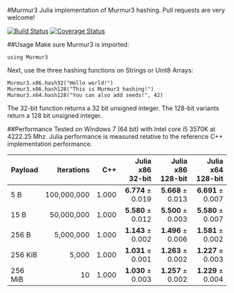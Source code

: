 #Murmur3
Julia implementation of Murmur3 hashing. Pull requests are very welcome!

[![Build Status](https://travis-ci.org/rjagerman/Murmur3.jl.svg?branch=master)](https://travis-ci.org/rjagerman/Murmur3.jl) [![Coverage Status](https://coveralls.io/repos/rjagerman/Murmur3.jl/badge.png?branch=master)](https://coveralls.io/r/rjagerman/Murmur3.jl?branch=master)

##Usage
Make sure Murmur3 is imported:

    using Murmur3

Next, use the three hashing functions on Strings or Uint8 Arrays:

    Murmur3.x86.hash32("Hello world!")
    Murmur3.x86.hash128("This is Murmur3 hashing!")
    Murmur3.x64.hash128("You can also add seeds!", 42)
    
The 32-bit function returns a 32 bit unsigned integer. The 128-bit variants return a 128 bit unsigned integer.

##Performance
Tested on Windows 7 (64 bit) with Intel core i5 3570K at 4222.25 Mhz. Julia performance is measured relative to the reference C++ implementation performance.

| Payload | Iterations  | C++   | Julia x86 32-bit  | Julia x86 128-bit | Julia x64 128-bit |
| ------- | -----------:| -----:| -----------------:| -----------------:| -----------------:|
| 5   B   | 100,000,000 | 1.000 | **6.774** ± 0.019 | **5.668** ± 0.013 | **6.691** ± 0.007 |
| 15  B   | 50,000,000  | 1.000 | **5.580** ± 0.012 | **5.500** ± 0.003 | **5.580** ± 0.007 |
| 256 B   | 5,000,000   | 1.000 | **1.143** ± 0.002 | **1.496** ± 0.006 | **1.581** ± 0.002 |
| 256 KiB | 5,000       | 1.000 | **1.031** ± 0.001 | **1.263** ± 0.002 | **1.227** ± 0.003 |
| 256 MiB | 10          | 1.000 | **1.030** ± 0.003 | **1.257** ± 0.002 | **1.229** ± 0.004 |
